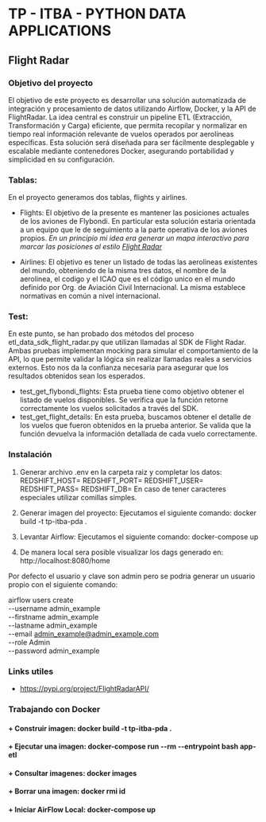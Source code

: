 # TP - ITBA - PYTHON DATA APPLICATIONS

## Flight Radar

### Objetivo del proyecto

El objetivo de este proyecto es desarrollar una solución automatizada de integración y procesamiento de datos utilizando Airflow, Docker, y la API de FlightRadar. 
La idea central es construir un pipeline ETL (Extracción, Transformación y Carga) eficiente, que permita recopilar y normalizar en tiempo real información relevante de vuelos operados por aerolíneas específicas. 
Esta solución será diseñada para ser fácilmente desplegable y escalable mediante contenedores Docker, asegurando portabilidad y simplicidad en su configuración.

### Tablas:
En el proyecto generamos dos tablas, flights y airlines.

- Flights: 
El objetivo de la presente es mantener las posiciones actuales de los aviones de Flybondi. 
En particular esta solución estaria orientada a un equipo que le de seguimiento a la parte operativa de los aviones propios.
*En un principio mi idea era generar un mapa interactivo para marcar las posiciones al estilo [Flight Radar](https://www.flightradar24.com/)*

- Airlines:
El objetivo es tener un listado de todas las aerolineas existentes del mundo, obteniendo de la misma tres datos, el nombre de la aerolinea, el codigo y el ICAO que es el código unico en el mundo definido por Org. de Aviación Civil Internacional. La misma establece normativas en común a nivel internacional. 


### Test:
En este punto, se han probado dos métodos del proceso etl_data_sdk_flight_radar.py que utilizan llamadas al SDK de Flight Radar. Ambas pruebas implementan mocking para simular el comportamiento de la API, lo que permite validar la lógica sin realizar llamadas reales a servicios externos. Esto nos da la confianza necesaria para asegurar que los resultados obtenidos sean los esperados.

- test_get_flybondi_flights: Esta prueba tiene como objetivo obtener el listado de vuelos disponibles. Se verifica que la función retorne correctamente los vuelos solicitados a través del SDK.
- test_get_flight_details: En esta prueba, buscamos obtener el detalle de los vuelos que fueron obtenidos en la prueba anterior. Se valida que la función devuelva la información detallada de cada vuelo correctamente.


### Instalación

1. Generar archivo .env en la carpeta raiz y completar los datos:
REDSHIFT_HOST=
REDSHIFT_PORT=
REDSHIFT_USER=
REDSHIFT_PASS=
REDSHIFT_DB=
En caso de tener caracteres especiales utilizar comillas simples.

2. Generar imagen del proyecto:
Ejecutamos el siguiente comando: docker build -t tp-itba-pda .

3. Levantar Airflow:
Ejecutamos el siguiente comando: docker-compose up

4. De manera local sera posible visualizar los dags generado en: http://localhost:8080/home

Por defecto el usuario y clave son admin pero se podria generar un usuario propio con el siguiente comando:

airflow users create \
  --username admin_example \
  --firstname admin_example \
  --lastname admin_example \
  --email admin_example@admin_example.com \
  --role Admin \
  --password admin_example

### Links utiles

+ https://pypi.org/project/FlightRadarAPI/

### Trabajando con Docker

#### + Construir imagen: docker build -t tp-itba-pda .
#### + Ejecutar una imagen: docker-compose run --rm --entrypoint bash app-etl
#### + Consultar imagenes: docker images
#### + Borrar una imagen: docker rmi id
#### + Iniciar AirFlow Local: docker-compose up


